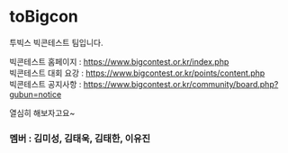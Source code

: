 # toBigcon
투빅스 빅콘테스트 팀입니다.  


빅콘테스트 홈페이지 : https://www.bigcontest.or.kr/index.php  
빅콘테스트 대회 요강 : https://www.bigcontest.or.kr/points/content.php  
빅콘테스트 공지사항 : https://www.bigcontest.or.kr/community/board.php?gubun=notice  

열심히 해보자고요~


### 멤버 : 김미성, 김태욱, 김태한, 이유진
